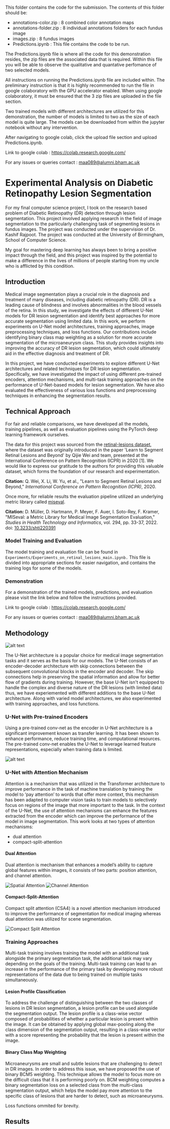 This folder contains the code for the submission. The contents of this folder should be:
- annotations-color.zip : 8 combined color annotation maps
- annotations-folder.zip : 8 individual annotations folders for each fundus image
- images.zip : 8 fundus images
- Predictions.ipynb : This file contains the code to be run.

The Predictions.ipynb file is where all the code for this demonstration resides, the zip files are the associated data that is required. Within this file you will be able to observe the qualitative and quantative perfomance of two selected models.

All instructions on running the Predictions.ipynb file are included within. The preliminary instruction is that it is highly recommended to run the file in google colaboratory with the GPU accelerator enabled. When using google colaboratory, it must be ensured that the 3 zip files are uploaded in the file section.

Two trained models with different architectures are utilized for this demonstration, the number of models is limited to two as the size of each model is quite large. The models can be downloaded from within the jupyter notebook without any intervention.

After navigating to google colab, click the upload file section and upload Predictions.ipynb.

Link to google colab : https://colab.research.google.com/

For any issues or queries contact : maa089@alumni.bham.ac.uk

# Experimental Analysis on Diabetic Retinopathy Lesion Segmentation

For my final computer science project, I took on the research based problem of Diabetic Retinopathy (DR) detection through lesion segmentation. This project involved applying research in the field of image segmentation to the particularly challenging task of segmenting lesions in fundus images. The project was conducted under the supervision of Dr. Kashif Rajpoot. The project was conducted at the University of Birmingham, School of Computer Science.

My goal for mastering deep learning has always been to bring a positive impact through the field, and this project was inspired by the potential to make a difference in the lives of millions of people starting from my uncle who is afflicted by this condition.  

## Introduction

Medical image segmentation plays a crucial role in the diagnosis and treatment
of many diseases, including diabetic retinopathy (DR). DR is a leading cause
of blindness and involves abnormalities in the blood vessels of the retina. In
this study, we investigate the effects of different U-Net models for DR lesion
segmentation and identify best approaches for more accurate segmentation using limited data. In
this work, we perform experiments on U-Net model architectures, training
approaches, image preprocessing techniques, and loss functions. Our
contributions include identifying binary class map weighting as a solution for
more accurate segmentation of the microaneurysm class. This study provides
insights into improving the accuracy of DR lesion segmentation, which could
ultimately aid in the effective diagnosis and treatment of DR.

In this project, we have conducted experiments to explore different U-Net architectures
and related techniques for DR lesion segmentation. Specifically, we have investigated the
impact of using different pre-trained encoders, attention mechanisms, and multi-task training
approaches on the performance of U-Net-based models for lesion segmentation. We have also
evaluated the effectiveness of various loss functions and preprocessing techniques in enhancing
the segmentation results.

## Technical Approach

For fair and reliable comparisons, we have developed all the models, training pipelines, as well as evaluation pipelines using the PyTorch deep learning framework ourselves. 

The data for this project was sourced from the [retinal-lesions dataset](https://github.com/WeiQijie/retinal-lesions), where the dataset was originally introduced in the paper 'Learn to Segment Retinal Lesions and Beyond' by Qijie Wei and team, presented at the International Conference on Pattern Recognition (ICPR) in 2020 [1]. We would like to express our gratitude to the authors for providing this valuable dataset, which forms the foundation of our research and experimentation.

**Citation:**
Q. Wei, X. Li, W. Yu, et al., "Learn to Segment Retinal Lesions and Beyond," *International Conference on Pattern Recognition (ICPR)*, 2020.

Once more, for reliable results the evaluation pipeline utilized an underlying metric library called [miseval](https://github.com/frankkramer-lab/miseval).

**Citation:**
D. Müller, D. Hartmann, P. Meyer, F. Auer, I. Soto-Rey, F. Kramer, "MISeval: a Metric Library for Medical Image Segmentation Evaluation," *Studies in Health Technology and Informatics*, vol. 294, pp. 33-37, 2022. doi: [10.3233/shti220391](https://doi.org/10.3233/shti220391)

### Model Training and Evaluation

The model training and evaluation file can be found in `Experiments/Experiments_on_retinal_lesions_main.ipynb.` This file is divided into appropriate sections for easier navigation, and contains the training logs for some of the models.

### Demonstration

For a demonstration of the trained models, predictions, and evaluation please visit the link below and follow the instructions provided.

Link to google colab : https://colab.research.google.com/

For any issues or queries contact : maa089@alumni.bham.ac.uk


## Methodology

![alt text](UNet.png)

The U-Net architecture is a popular choice for medical image segmentation tasks and it serves as the basis for our models. The U-Net consists of an encoder-decoder architecture with skip connections between the subsequent convolutional blocks in the encoder and decoder. The skip connections help in preserving the spatial information and allow for better flow of gradients during training. However, the base U-Net isn't equipped to handle the complex and diverse nature of the DR lesions (with limited data) thus, we have experiemented with different additions to the base U-Net architecture. Along with varied model architectures, we also experimented with training approaches, and loss functions.

### U-Net with Pre-trained Encoders

Using a pre-trained conv-net as the encoder in U-Net architecture is a significant improvement
known as transfer learning. It has been shown to enhance performance, reduce training time, and
computational resources. The pre-trained conv-net enables the U-Net to leverage learned feature
representations, especially when training data is limited.

![alt text](Simple_ResUNet.png)

### U-Net with Attention Mechanism

Attention is a mechanism that was utilized in the Transformer architecture to improve
performance in the task of machine translation by training the model to ‘pay attention’ to words
that offer more context, this mechanism has been adapted to computer vision tasks to train models
to selectively focus on regions of the image that more important to the task. In the context of the
U-Net, the use of attention mechanisms can enhance the features extracted from the encoder
which can improve the performance of the model in image segmentation. This work looks at two
types of attention mechanisms: 

- dual attention
- compact-split-attention

#### Dual Attention

Dual attention is mechanism that enhances a model’s ability to capture global features within
images, it consists of two parts: position attention, and channel attention. 

![Spatial Attention](Spatial_Attention.png)
![Channel Attention](Channel_Attention.png)

#### Compact-Split-Attention

Compact split attention (CSA4) is a novel attention mechanism introduced to improve the
performance of segmentation for medical imaging whereas dual attention was utilized for scene
segmentation.

![Compact Split Attention](Compact_Split_Attention.png)

### Training Approaches

Multi-task training involves training the model with an additional task alongside the primary
segmentation task, the additional task may vary depending on the goals of the training. Multi-task
training can lead to an increase in the performance of the primary task by developing more robust
representations of the data due to being trained on multiple tasks simultaneously.

#### Lesion Profile Classification

To address the challenge of distinguishing between the two classes of lesions in DR lesion
segmentation, a lesion profile can be used alongside the segmentation output. The lesion profile is
a class-wise vector composed of probabilities of whether a particular lesion is present within the
image. It can be obtained by applying global max-pooling along the class dimension of the
segmentation output, resulting in a class-wise vector with a score representing the probability that
the lesion is present within the image.

#### Binary Class Map Weighting

Microaneurysms are small and subtle lesions that are challenging to detect in DR images. In
order to address this issue, we have proposed the use of binary BCM5 weighting. This technique
allows the model to focus more on the difficult class that it is performing poorly on. BCM weighting
computes a binary segmentation loss on a selected class from the multi-class segmentation output,
which helps the model pay more attention to the specific class of lesions that are harder to detect,
such as microaneurysms.

Loss functions ommited for brevity.

## Results

